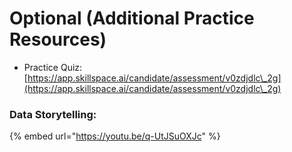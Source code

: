 # Optional (Additional Practice Resources)

* Practice Quiz: [https://app.skillspace.ai/candidate/assessment/v0zdjdlc\_2g](https://app.skillspace.ai/candidate/assessment/v0zdjdlc\_2g)

### Data Storytelling:

{% embed url="https://youtu.be/q-UtJSuOXJc" %}

